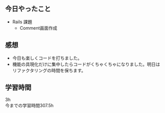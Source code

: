 ## 今日やったこと
- Rails 課題 
  - Comment画面作成
## 感想
- 今日も楽しくコードを打ちました。
- 機能の具現化だけに集中したらコードがくちゃくちゃになりました。明日はリファクタリングの時間を保ちます。 

## 学習時間
3h  
今までの学習時間307.5h 

